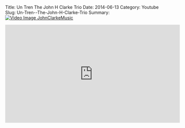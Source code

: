 Title: Un Tren  The John H Clarke Trio
Date: 2014-06-13
Category: Youtube
Slug: Un-Tren--The-John-H-Clarke-Trio
Summary: <a href="/Un-Tren--The-John-H-Clarke-Trio.html"><img src="https://i.ytimg.com/vi/woVWs2Suuss/hqdefault.jpg" alt="Video Image JohnClarkeMusic"></a>

<iframe width="560" height="315" src="https://www.youtube.com/embed/woVWs2Suuss" title="YouTube video player" frameborder="0" allow="accelerometer; autoplay; clipboard-write; encrypted-media; gyroscope; picture-in-picture" allowfullscreen></iframe>

